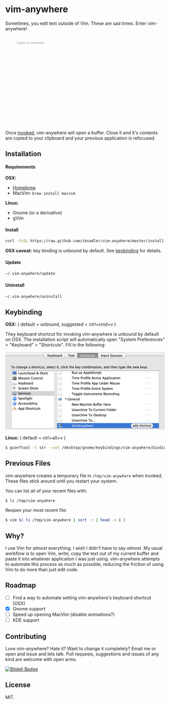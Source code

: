 # vim-anywhere

Sometimes, you edit text outside of Vim. These are sad times. Enter
vim-anywhere!

![demo](assets/demo.gif)

Once [invoked](#keybinding), vim-anywhere will open a buffer. Close it and it's
contents are copied to your clipboard and your previous application is
refocused.

## Installation

#### Requirements

__OSX:__

- [Homebrew](http://brew.sh/)
- MacVim: `brew install macvim`

__Linux:__

- Gnome (or a derivative)
- gVim

#### Install

```bash
curl -fsSL https://raw.github.com/cknadler/vim-anywhere/master/install | bash
```

__OSX caveat:__ key binding is unbound by default. See [keybinding](#keybinding)
for details.


#### Update

```bash
~/.vim-anywhere/update
```

#### Uninstall

```bash
~/.vim-anywhere/uninstall
```

## Keybinding

__OSX:__ ( default = unbound, suggested = ctrl+cmd+v )

They keyboard shortcut for invoking vim-anywhere is unbound by default on OSX.
The installation script will automatically open
"System Preferences" > "Keyboard" > "Shortcuts". Fill in the following:

![keyboard shortcut](assets/shortcut.png)

__Linux:__ ( default = ctrl+alt+v )

```bash
$ gconftool -t str --set /desktop/gnome/keybindings/vim-anywhere/binding <custom binding>
```

## Previous Files

vim-anywhere creates a temporary file in `/tmp/vim-anywhere` when
invoked. These files stick around until you restart your system.

You can list all of your recent files with:

```bash
$ ls /tmp/vim-anywhere
```

Reopen your most recent file:

```bash
$ vim $( ls /tmp/vim-anywhere | sort -r | head -n 1 )
```

## Why?

I use Vim for _almost_ everything. I wish I didn't have to say _almost_. My
usual workflow is to open Vim, write, copy the text out of my current buffer
and paste it into whatever applicaiton I was just using. vim-anywhere attempts
to automate this process as much as possible, reducing the friction of using
Vim to do more than just edit code.

## Roadmap

- &#x2610; Find a way to automate setting vim-anywhere's keyboard shortcut (OSX)
- &#x2612; Gnome support
- &#x2610; Speed up opening MacVim (disable animations?)
- &#x2610; KDE support

## Contributing

Love vim-anywhere? Hate it? Want to change it completely? Email me or open and
issue and lets talk. Pull requests, suggestions and issues of any kind are
welcome with open arms.

[![Bitdeli Badge](https://d2weczhvl823v0.cloudfront.net/cknadler/vim-anywhere/trend.png)](https://bitdeli.com/free "Bitdeli Badge")

## License

MIT.
